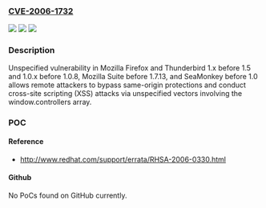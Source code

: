 ### [CVE-2006-1732](https://cve.mitre.org/cgi-bin/cvename.cgi?name=CVE-2006-1732)
![](https://img.shields.io/static/v1?label=Product&message=n%2Fa&color=blue)
![](https://img.shields.io/static/v1?label=Version&message=n%2Fa&color=blue)
![](https://img.shields.io/static/v1?label=Vulnerability&message=n%2Fa&color=brighgreen)

### Description

Unspecified vulnerability in Mozilla Firefox and Thunderbird 1.x before 1.5 and 1.0.x before 1.0.8, Mozilla Suite before 1.7.13, and SeaMonkey before 1.0 allows remote attackers to bypass same-origin protections and conduct cross-site scripting (XSS) attacks via unspecified vectors involving the window.controllers array.

### POC

#### Reference
- http://www.redhat.com/support/errata/RHSA-2006-0330.html

#### Github
No PoCs found on GitHub currently.


